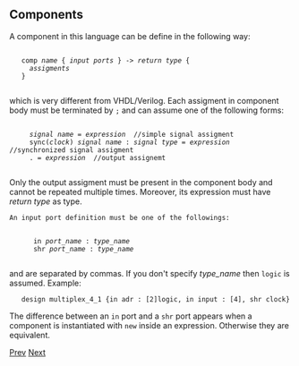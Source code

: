 ## Components

   A component in this language can be define in the following way: 
   <pre><code>
   comp <i>name</i> { <i>input ports</i> } -> <i>return type</i> {
     <i>assigments</i>
   }
   </code></pre>
   which is very different from VHDL/Verilog. Each assigment in component body must be terminated by `;` and can assume one of the following forms:

   <pre><code>
     <i>signal name</i> = <i>expression</i>  //simple signal assigment
     sync(<i>clock</i>) <i>signal name</i> : <i>signal type</i> = <i>expression</i>  //synchronized signal assigment
     . = <i>expression</i>  //output assignemt
   </code></pre>

   Only the output assigment must be present in the component body and cannot be repeated multiple times. Moreover, its expression must have <i>return type</i> as type. 

    An input port definition must be one of the followings:

   <pre><code>
      in <i>port_name</i> : <i>type_name</i>
      shr <i>port_name</i> : <i>type_name</i>
   </code></pre>

   and are separated by commas. If you don't specify *type_name* then `logic` is assumed. Example:

       design multiplex_4_1 {in adr : [2]logic, in input : [4], shr clock}

   The difference between an `in` port and a `shr` port appears when a component is instantiated with `new` inside an expression. Otherwise they are equivalent.

[Prev](types.md) [Next](expr.md)
